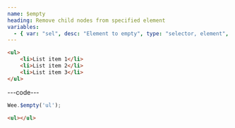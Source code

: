 ```yaml
---
name: $empty
heading: Remove child nodes from specified element
variables:
  - { var: "sel", desc: "Element to empty", type: "selector, element", req: true }
---
```


```html
<ul>
    <li>List item 1</li>
    <li>List item 2</li>
    <li>List item 3</li>
</ul>
```

---code---

```javascript
Wee.$empty('ul');
```

```html
<ul></ul>
```